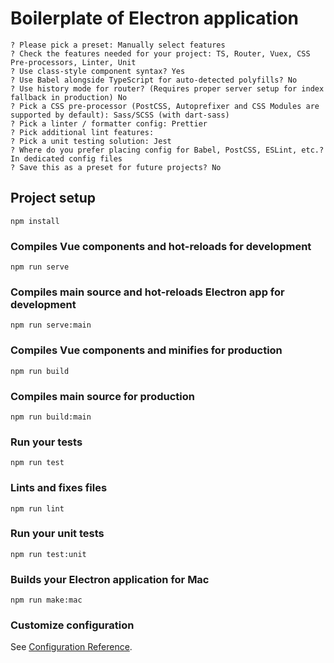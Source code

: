# Boilerplate of Electron application

```
? Please pick a preset: Manually select features
? Check the features needed for your project: TS, Router, Vuex, CSS Pre-processors, Linter, Unit
? Use class-style component syntax? Yes
? Use Babel alongside TypeScript for auto-detected polyfills? No
? Use history mode for router? (Requires proper server setup for index fallback in production) No
? Pick a CSS pre-processor (PostCSS, Autoprefixer and CSS Modules are supported by default): Sass/SCSS (with dart-sass)
? Pick a linter / formatter config: Prettier
? Pick additional lint features:
? Pick a unit testing solution: Jest
? Where do you prefer placing config for Babel, PostCSS, ESLint, etc.? In dedicated config files
? Save this as a preset for future projects? No
```

## Project setup
```
npm install
```

### Compiles Vue components and hot-reloads for development
```
npm run serve
```

### Compiles main source and hot-reloads Electron app for development
```
npm run serve:main
```

### Compiles Vue components and minifies for production
```
npm run build
```

### Compiles main source for production
```
npm run build:main
```

### Run your tests
```
npm run test
```

### Lints and fixes files
```
npm run lint
```

### Run your unit tests
```
npm run test:unit
```

### Builds your Electron application for Mac
```
npm run make:mac
```

### Customize configuration
See [Configuration Reference](https://cli.vuejs.org/config/).
